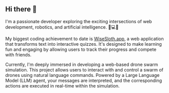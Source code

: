 ## Hi there 👋

I'm a passionate developer exploring the exciting intersections of web development, robotics, and artificial intelligence. 🤖💻🧠

My biggest coding achievement to date is [WiseSloth.app](https://wisesloth.app), a web application that transforms text into interactive quizzes. It's designed to make learning fun and engaging by allowing users to track their progress and compete with friends.

Currently, I'm deeply immersed in developing a web-based drone swarm simulation. This project allows users to interact with and control a swarm of drones using natural language commands. Powered by a Large Language Model (LLM) agent, your messages are interpreted, and the corresponding actions are executed in real-time within the simulation.
